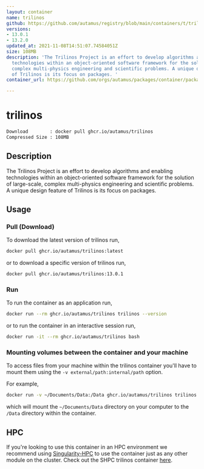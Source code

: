```yaml
---
layout: container
name: trilinos
github: https://github.com/autamus/registry/blob/main/containers/t/trilinos/spack.yaml
versions:
- 13.0.1
- 13.2.0
updated_at: 2021-11-08T14:51:07.74584051Z
size: 108MB
description: 'The Trilinos Project is an effort to develop algorithms and enabling
  technologies within an object-oriented software framework for the solution of large-scale,
  complex multi-physics engineering and scientific problems. A unique design feature
  of Trilinos is its focus on packages. '
container_url: https://github.com/orgs/autamus/packages/container/package/trilinos

---
```

# trilinos
```bash 
Download        : docker pull ghcr.io/autamus/trilinos
Compressed Size : 108MB
```

## Description
The Trilinos Project is an effort to develop algorithms and enabling technologies within an object-oriented software framework for the solution of large-scale, complex multi-physics engineering and scientific problems. A unique design feature of Trilinos is its focus on packages. 

## Usage
### Pull (Download)
To download the latest version of trilinos run,

```bash
docker pull ghcr.io/autamus/trilinos:latest
```

or to download a specific version of trilinos run,

```bash
docker pull ghcr.io/autamus/trilinos:13.0.1
```
### Run
To run the container as an application run,
```bash
docker run --rm ghcr.io/autamus/trilinos trilinos --version
```

or to run the container in an interactive session run,
```bash
docker run -it --rm ghcr.io/autamus/trilinos bash
```

### Mounting volumes between the container and your machine
To access files from your machine within the trilinos container you'll have to mount them using the `-v external/path:internal/path` option.

For example,
```bash
docker run -v ~/Documents/Data:/Data ghcr.io/autamus/trilinos trilinos /Data/myData.csv
```
which will mount the `~/Documents/Data` directory on your computer to the `/Data` directory within the container.

## HPC
If you're looking to use this container in an HPC environment we recommend using [Singularity-HPC](https://singularity-hpc.readthedocs.io) to use the container just as any other module on the cluster. Check out the SHPC trilinos container [here](https://singularityhub.github.io/singularity-hpc/r/ghcr.io-autamus-trilinos/).